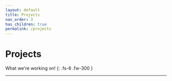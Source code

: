```yaml
---
layout: default
title: Projects
nav_order: 3
has_children: true
permalink: /projects
---
```


# Projects

What we're working on!
{: .fs-6 .fw-300 }

---

